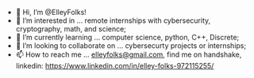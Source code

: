 - 👋 Hi, I’m @ElleyFolks!
- 👀 I’m interested in ... remote internships with cybersecurity, cryptography, math, and science;
- 🌱 I’m currently learning ... computer science, python, C++, Discrete;
- 💞️ I’m looking to collaborate on ... cybersecurty projects or internships; 
- 📫 How to reach me ... elleyfolks@gmail.com, find me on handshake, linkedin: https://www.linkedin.com/in/elley-folks-972115255/

<!---
ElleyFolks/ElleyFolks is a ✨ special ✨ repository because its `README.md` (this file) appears on your GitHub profile.
You can click the Preview link to take a look at your changes.
--->
